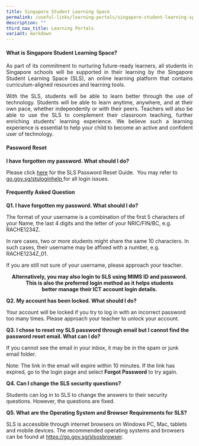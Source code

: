 ```yaml
---
title: Singapore Student Learning Space
permalink: /useful-links/learning-portals/singapore-student-learning-space/
description: ""
third_nav_title: Learning Portals
variant: markdown
---
```

<h4>What is Singapore Student Learning Space?</h4>

<p align="justify">As part of its commitment to nurturing future-ready learners, all students in Singapore schools will be supported in their learning by the Singapore Student Learning Space (SLS), an online learning platform that contains curriculum-aligned resources and learning tools.</p>

<p align="justify">With the SLS, students will be able to learn better through the use of technology. Students will be able to learn anytime, anywhere, and at their own pace, whether independently or with their peers. Teachers will also be able to use the SLS to complement their classroom teaching, further enriching students’ learning experience. We believe such a learning experience is essential to help your child to become an active and confident user of technology.</p>


<h4>Password Reset</h4>

<p><b>I have forgotten my password. What should I do?</b></p>
Please click <a href="/files/Useful%20Link/SLS_2025.pdf">here</a> for the SLS Password Reset Guide.&nbsp; You may refer to <a href="go.gov.sg/stuloginhelp">go.gov.sg/stuloginhelp </a>for all login issues.

<h4>Frequently Asked Question</h4>
<p><b> Q1. I have forgotten my password. What should I do?</b></p>

The format of your username is a combination of the first 5 characters of your Name, the last 4 digits and the letter of your NRIC/FIN/BC, e.g. RACHE1234Z.

In rare cases, two or more students might share the same 10 characters. In such cases, their username may be affixed with a number, e.g. RACHE1234Z_01.

If you are still not sure of your username, please approach your teacher.

<p align="center"> <b>Alternatively, you may also login to SLS using MIMS ID and password. <br>This is also the preferred login method as it helps students <br>better manage their ICT account login details.</b></p>

<p><b> Q2. My account has been locked. What should I do?</b></p>
Your account will be locked if you try to log in with an incorrect password too many times.
Please approach your teacher to unlock your account.

<p><b> Q3. I chose to reset my SLS password through email but I cannot find the password reset email. What can I do?</b></p>
If you cannot see the email in your inbox, it may be in the spam or junk email folder.

Note: The link in the email will expire within 10 minutes. If the link has expired, go to the login page and select <b>Forgot Password</b> to try again.

<p><b>Q4. Can I change the SLS security questions?</b></p>
Students can log in to SLS to change the answers to their security questions. However, the questions are fixed.

<p><b>Q5. What are the Operating System and Browser Requirements for SLS?</b></p>

SLS is accessible through internet browsers on Windows PC, Mac, tablets and mobile devices. The recommended operating systems and browsers can be found at <a href="https://go.gov.sg/slsosbrowser">https://go.gov.sg/slsosbrowser</a>.